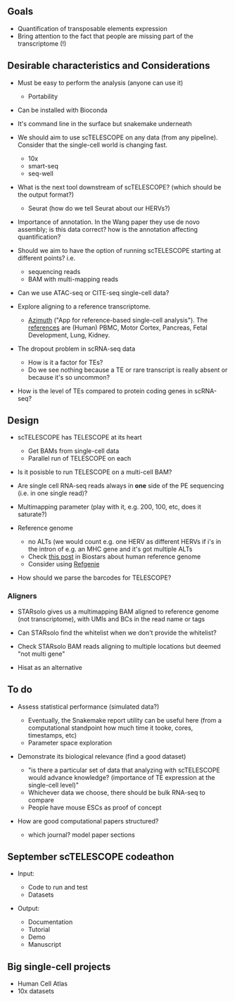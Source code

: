 
## Goals ##

- Quantification of transposable elements expression
- Bring attention to the fact that people are missing part of the transcriptome (!)

## Desirable characteristics and Considerations ##

- Must be easy to perform the analysis (anyone can use it)
  - Portability
- Can be installed with Bioconda
- It's command line in the surface but snakemake underneath
- We should aim to use scTELESCOPE on any data (from any pipeline). Consider that the single-cell world is changing fast.
  - 10x
  - smart-seq
  - seq-well
- What is the next tool downstream of scTELESCOPE? (which should be the output format?)
  - Seurat (how do we tell Seurat about our HERVs?)

- Importance of annotation. In the Wang paper they use de novo assembly; is this data correct? how is the annotation affecting quantification?

- Should we aim to have the option of running scTELESCOPE starting at different points? i.e.
  - sequencing reads
  - BAM with multi-mapping reads

- Can we use ATAC-seq or CITE-seq single-cell data?
- Explore aligning to a reference transcriptome.
  - [Azimuth](https://satijalab.org/azimuth/) ("App for reference-based single-cell analysis"). The [references](https://azimuth.hubmapconsortium.org/) are (Human) PBMC, Motor Cortex, Pancreas, Fetal Development, Lung, Kidney.

- The dropout problem in scRNA-seq data
  - How is it a factor for TEs?
  - Do we see nothing because a TE or rare transcript is really absent or because it's so uncommon?

- How is the level of TEs compared to protein coding genes in scRNA-seq?



## Design ##

- scTELESCOPE has TELESCOPE at its heart
  - Get BAMs from single-cell data
  - Parallel run of TELESCOPE on each
- Is it posisble to run TELESCOPE on a multi-cell BAM?
- Are single cell RNA-seq reads always in **one** side of the PE sequencing (i.e. in one single read)? 
- Multimapping parameter (play with it, e.g. 200, 100, etc, does it saturate?)
- Reference genome
  - no ALTs (we would count e.g. one HERV as different HERVs if i's in the intron of e.g. an MHC gene and it's got multiple ALTs
  - Check [this post](https://www.biostars.org/p/342482/) in Biostars about human reference genome 
  - Consider using [Refgenie](http://refgenie.databio.org/en/latest/)

- How should we parse the barcodes for TELESCOPE?


### Aligners ###

- STARsolo gives us a multimapping BAM aligned to reference genome (not transcriptome), with UMIs and BCs in the read name or tags
- Can STARsolo find the whitelist when we don't provide the whitelist?
- Check STARsolo BAM reads aligning to multiple locations but deemed "not multi gene"

- Hisat as an alternative


## To do ##

- Assess statistical performance (simulated data?)
  - Eventually, the Snakemake report utility can be useful here (from a computational standpoint how much time it tooke, cores, timestamps, etc)
  - Parameter space exploration
- Demonstrate its biological relevance (find a good dataset)
  - "is there a particular set of data that analyzing with scTELESCOPE would advance knowledge? (importance of TE expression at the single-cell level)"
  - Whichever data we choose, there should be bulk RNA-seq to compare
  - People have mouse ESCs as proof of concept

- How are good computational papers structured?
  - which journal? model paper sections


## September scTELESCOPE codeathon  ##

- Input:
  - Code to run and test
  - Datasets

- Output:
  - Documentation
  - Tutorial
  - Demo
  - Manuscript


## Big single-cell projects ##

- Human Cell Atlas
- 10x datasets



